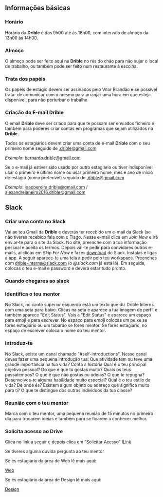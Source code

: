## Informações básicas

### Horário

Horário da **Drible** é das 9h00 até ás 18h00, com intervalo de almoço da 13h00 às 14h00.

### Almoço

O almoço pode ser feito aqui na **Drible** no rés do chão para não sujar o local de trabalho, ou também pode ser feito num restaurante à escolha.

### Trata dos papéis

Os papéis de estágio devem ser assinados pelo Vítor Brandão e se possível tratar de comunicar com o mesmo para arranjar uma hora em que esteja disponível, para não perturbar o trabalho.

### Criação do E-mail Drible

O email **Drible** deve ser criado para que te possam ser enviados ficheiro e também para poderes criar contas em programas que sejam utilizados na **Drible**.

Todos os estagiários devem criar uma conta de e-mail **Drible** com o seu primeiro nome seguido de .drible@gmail.com

_Exemplo_: bernardo.drible@gmail.com

Se o e-mail já estiver sido usado por outro estagiário ou tiver indisponível usar o primeiro e último nome ou usar primeiro nome, mês e ano de início de estágio (como preferível) seguido de .drible@gmail.com

_Exemplo_: joaopereira.drible@gmail.com / alexandrejaneiro2016.drible@gmail.com

## Slack

### Criar uma conta no **Slack**

Vai ao teu Gmail da **Drible** e deverás ter recebido um e-mail da Slack (se não tiveres recebido fala com o Tiago. Nesse e-mail clica em _Join Now_ e irá enviar-te para o site da Slack. No site, preenche com a tua informação pessoal e aceita os termos. Depois vai-te pedir para convidares outros e-mails, aí clicas em _Skip For Now_ e fazes [download](https://slack.com/downloads/windows) do Slack. Instalas e ligas a app. A seguir aparece-te uma tela a pedir pelo teu workspace. Preenches com drible-interns@slack.com (o _@slack.com_ já está lá). Em seguida, colocas o teu e-mail e password e deverá estar tudo pronto.

### Quando chegares ao slack

### Identifica o teu mentor

No Slack, no canto superior esquerdo está um texto que diz Drible Interns com uma seta para baixo. Clicas na seta e aparece a tua imagem de perfil e também aparece "Edit Status". Vais a "Edit Status" e aparece um espaço para emoji e para escrever. No espaço para emoji colocas um peixe se fores estagiário ou um tubarão se fores mentor. Se fores estagiário, no espaço de escrever coloca o nome do teu mentor.

### Introduz-te

No Slack, existe um canal chamado "#self-introductions". Nesse canal deves fazer uma pequena introdução tua:
Que atividade tem ou teve uma grande importância na tua vida? Conta a história
Qual é o teu principal objetivo pessoal?
Do que é que tu gostas muito? Quais os teus passatempos?
O que é que não gostas ou odeias? O que te repugna?
Desenvolves-te alguma habilidade muito especial?
Qual é o teu estilo de vida?
De onde és?
Existem algum objeto ou adereço que significa muito para ti?
O que te distingue dos outros indivíduos da tua classe?

### Reunião com o teu mentor

Marca com o teu mentor, uma pequena reunião de 15 minutos no primeiro dia para trocarem ideias e também para se ficarem a conhecer melhor.

### Solicita acesso ao Drive

Clica no link a seguir e depois clica em "Solicitar Acesso" l[Link](https://drive.google.com/drive/folders/1wI8Tp7b-cEZP24jM-nXelgEg0w1RKX3O?usp=sharing)

Se tiveres alguma dúvida pergunta ao teu mentor



Se és estagiário da área de Web lê mais aqui:

 [Web](/sys-config/estagiarios/web/home)

Se és estagiário da área de Design lê mais aqui:

 [Design](/sys-config/estagiarios/design/home)
